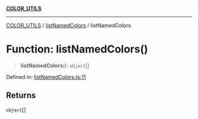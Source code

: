 [**COLOR_UTILS**](../../README.md)

***

[COLOR_UTILS](../../README.md) / [listNamedColors](../README.md) / listNamedColors

# Function: listNamedColors()

> **listNamedColors**(): `object`[]

Defined in: [listNamedColors.ts:11](https://github.com/dailker/everyutil/blob/cee559aadda9e0c298e06364cba9020e97a8b19b/src/color/listNamedColors.ts#L11)

## Returns

`object`[]
